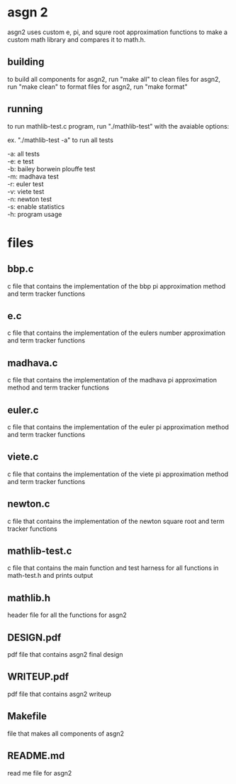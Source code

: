 # asgn 2
asgn2 uses custom e, pi, and squre root approximation functions to make a custom math library and compares it to math.h. 

## building
to build all components for asgn2, run "make all"
to clean files for asgn2, run "make clean"
to format files for asgn2, run "make format"

## running
to run mathlib-test.c program, run "./mathlib-test" with the avaiable options:

ex. "./mathlib-test -a" to run all tests

-a: all tests\
-e: e test\
-b: bailey borwein plouffe test\
-m: madhava test\
-r: euler test\
-v: viete test\
-n: newton test\
-s: enable statistics\
-h: program usage

# files
## bbp.c 
c file that contains the implementation of the bbp pi approximation method and term tracker functions

## e.c 
c file that contains the implementation of the eulers number approximation and term tracker functions

## madhava.c
c file that contains the implementation of the madhava pi approximation method and term tracker functions

## euler.c 
c file that contains the implementation of the euler pi approximation method and term tracker functions

## viete.c 
c file that contains the implementation of the viete pi approximation method and term tracker functions

## newton.c 
c file that contains the implementation of the newton square root and term tracker functions

## mathlib-test.c 
c file that contains the main function and test harness for all functions in math-test.h and prints output

## mathlib.h 
header file for all the functions for asgn2

## DESIGN.pdf 
pdf file that contains asgn2 final design

## WRITEUP.pdf 
pdf file that contains asgn2 writeup

## Makefile 
file that makes all components of asgn2

## README.md 
read me file for asgn2




